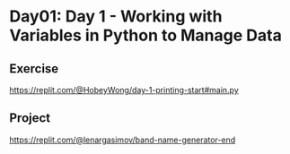 # Day01: Day 1 - Working with Variables in Python to Manage Data


## Exercise
https://replit.com/@HobeyWong/day-1-printing-start#main.py



## Project
https://replit.com/@lenargasimov/band-name-generator-end